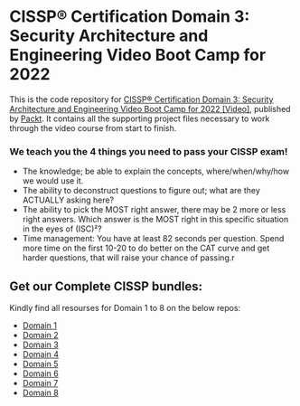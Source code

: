 


# CISSP®️ Certification Domain 3: Security Architecture and Engineering Video Boot Camp for 2022
This is the code repository for [CISSP®️ Certification Domain 3: Security Architecture and Engineering Video Boot Camp for 2022 [Video]](https://www.packtpub.com/product/cissp-certification-domain-3-security-architecture-and-engineering-video-boot-camp-for-2022/9781838646080?_ga=2.265945615.1821478721.1660805166-1836380341.1660805166), published by [Packt](https://www.packtpub.com/?utm_source=github). It contains all the supporting project files necessary to work through the video course from start to finish.

### We teach you the 4 things you need to pass your CISSP exam!

- The knowledge; be able to explain the concepts, where/when/why/how we would use it.
- The ability to deconstruct questions to figure out; what are they ACTUALLY asking here?
- The ability to pick the MOST right answer, there may be 2 more or less right answers.
Which answer is the MOST right in this specific situation in the eyes of (ISC)²?
- Time management: You have at least 82 seconds per question.
Spend more time on the first 10-20 to do better on the CAT curve and get harder questions, that will raise your chance of passing.r

## Get our Complete CISSP bundles:
Kindly find all resourses for Domain 1 to 8 on the below repos:
- [Domain 1](https://github.com/bagcheap/CISSP-Certification-Domain-1-Security-and-Risk-Management-Video-Boot-Camp-2022)
- [Domain 2](https://github.com/bagcheap/CISSP-Certification-Domain-2-Asset-Security-Video-Boot-Camp-2022)
- [Domain 3](https://github.com/bagcheap/CISSP-Certification-Domain-3-Security-Architecture-and-Engineering-Video-Boot-Camp-2022)
- [Domain 4](https://github.com/bagcheap/CISSP-Certification-Domain-4-Communication-and-Network-Security-Video-Boot-Camp-2022)
- [Domain 5](https://github.com/bagcheap/CISSP-Certification-Domain-5-Identity-and-Access-Management-IAM-Video-Boot-Camp-2022)
- [Domain 6](https://github.com/bagcheap/CISSP-Certification-Domain-6-Security-Assessment-and-Testing-Video-Boot-Camp-2022)
- [Domain 7](https://github.com/bagcheap/CISSP-Certification-Domain-7-Security-Operations-Video-Boot-Camp-2022)
- [Domain 8](https://github.com/bagcheap/CISSP-Certification-Domain-8-Software-Development-Security-Video-Boot-Camp-2022)


